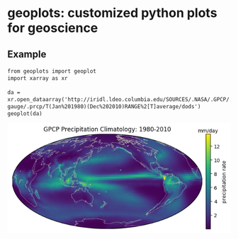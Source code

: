 # geoplots: customized python plots for geoscience

## Example

    from geoplots import geoplot
    import xarray as xr
  
    da = xr.open_dataarray('http://iridl.ldeo.columbia.edu/SOURCES/.NASA/.GPCP/.V2p2/.satellite-gauge/.prcp/T(Jan%201980)(Dec%202010)RANGE%2[T]average/dods')
    geoplot(da)

![GPCP Precipitation Climatology: 1980-2010](examples/gpcp_climatology.png)
